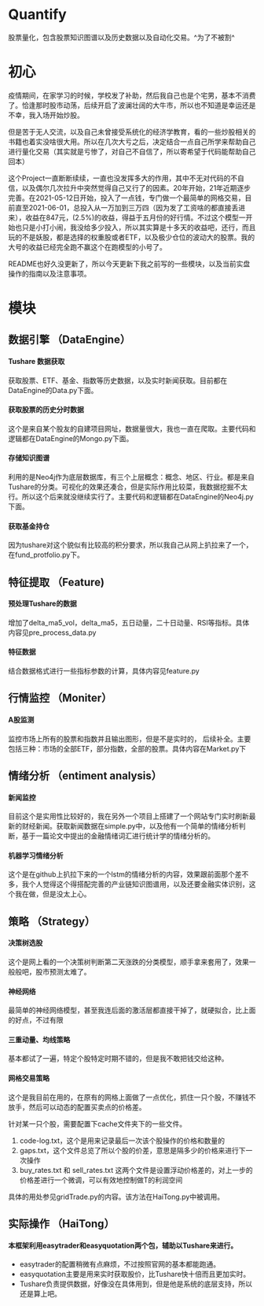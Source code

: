 # Quantify
股票量化，包含股票知识图谱以及历史数据以及自动化交易。^为了不被割^

# 初心
疫情期间，在家学习的时候，学校发了补助，然后我自己也是个宅男，基本不消费了。恰逢那时股市动荡，后续开启了波澜壮阔的大牛市，所以也不知道是幸运还是不幸，我入场开始炒股。

但是苦于无人交流，以及自己未曾接受系统化的经济学教育，看的一些炒股相关的书籍也着实没啥很大用。所以在几次大亏之后，决定结合一点自己所学来帮助自己进行量化交易（其实就是亏惨了，对自己不自信了，所以寄希望于代码能帮助自己回本）

这个Project一直断断续续，一直也没发挥多大的作用，其中不无对代码的不自信，以及偶尔几次拉升中突然觉得自己又行了的因素。20年开始，21年近期逐步完善。在2021-05-12日开始，投入了一点钱，专门做一个最简单的网格交易，目前直至2021-06-01，总投入从一万加到三万四（因为发了工资啥的都直接丢进来），收益在847元，(2.5%)的收益，得益于五月份的好行情。不过这个模型一开始也只是小打小闹，我没给多少投入，所以其实算是十多天的收益吧，还行，而且玩的不是妖股，都是选择的权重股或者ETF，以及极少仓位的波动大的股票。我的大号的收益已经完全跑不赢这个在跑模型的小号了。

README也好久没更新了，所以今天更新下我之前写的一些模块，以及当前实盘操作的指南以及注意事项。

# 模块
   
## 数据引擎 （DataEngine）
#### Tushare 数据获取
获取股票、ETF、基金、指数等历史数据，以及实时新闻获取。目前都在DataEngine的Data.py下面。

#### 获取股票的历史分时数据
这个是来自某个股友的自建项目网址，数据量很大，我也一直在爬取。主要代码和逻辑都在DataEngine的Mongo.py下面。

#### 存储知识图谱
利用的是Neo4j作为底层数据库，有三个上层概念：概念、地区、行业。都是来自Tushare的分类。可视化的效果还凑合，但是实际作用比较菜，我数据挖掘不太行。所以这个后来就没继续实行了。主要代码和逻辑都在DataEngine的Neo4j.py下面。

#### 获取基金持仓
因为tushare对这个貌似有比较高的积分要求，所以我自己从网上扒拉来了一个，在fund_protfolio.py下。

## 特征提取 （Feature)
#### 预处理Tushare的数据
增加了delta_ma5_vol，delta_ma5，五日动量，二十日动量、RSI等指标。具体内容见pre_process_data.py

#### 特征数据
结合数据格式进行一些指标参数的计算，具体内容见feature.py

## 行情监控 （Moniter）
#### A股监测

监控市场上所有的股票和指数并且输出图形，但是不是实时的， 后续补全。主要包括三种：市场的全部ETF，部分指数，全部的股票。具体内容在Market.py下

## 情绪分析 （entiment analysis）
#### 新闻监控
目前这个是实用性比较好的，我在另外一个项目上搭建了一个网站专门实时刷新最新的财经新闻。获取新闻数据在simple.py中，以及他有一个简单的情绪分析判断，基于一篇论文中提出的金融情绪词汇进行统计学的情绪分析的。

#### 机器学习情绪分析
这个是在github上扒拉下来的一个lstm的情绪分析的内容，效果跟前面那个差不多，我个人觉得这个得搭配完善的产业链知识图谱用，以及还要金融实体识别，这个我在做，但是没太上心。

## 策略 （Strategy）
#### 决策树选股
这个是网上看的一个决策树判断第二天涨跌的分类模型，顺手拿来套用了，效果一般般吧，股市预测太难了。

#### 神经网络
最简单的神经网络模型，甚至我连后面的激活层都直接干掉了，就硬拟合，比上面的好点，不过有限

#### 三重动量、均线策略
基本都试了一遍，特定个股特定时期不错的，但是我不敢把钱交给这种。

#### 网格交易策略
这个是我目前在用的，在原有的网格上面做了一点优化，抓住一只个股，不赚钱不放手，然后可以动态的配置买卖点的价格差。

针对某一只个股，需要配置下cache文件夹下的一些文件。
 1. code-log.txt，这个是用来记录最后一次该个股操作的价格和数量的
 2. gaps.txt，这个文件总览了所以个股的价差，意思是隔多少的价格来进行下一次操作
 3. buy_rates.txt 和 sell_rates.txt 这两个文件是设置浮动价格差的，对上一步的价格差进行一个微调，可以有效地控制做T的利润空间
 
具体的用处参见gridTrade.py的内容。该方法在HaiTong.py中被调用。

## 实际操作 （HaiTong）

#### 本框架利用easytrader和easyquotation两个包，辅助以Tushare来进行。
 * easytrader的配置稍微有点麻烦，不过按照官网的基本都能跑通。
 * easyquotation主要是用来实时获取股价，比Tushare快十倍而且更加实时。
 * Tushare负责提供数据，好像没在具体用到，但是他是系统的底层支持，所以还是算上吧。
